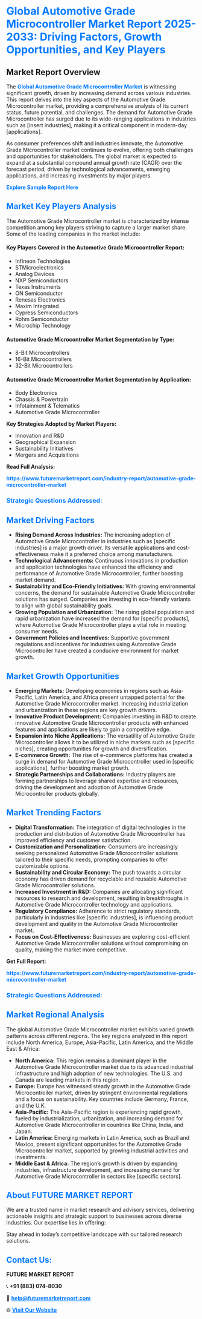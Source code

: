 <h1 style="color: #007BFF;">Global Automotive Grade Microcontroller Market Report 2025-2033: Driving Factors, Growth Opportunities, and Key Players</h1>

<section id="overview">
<h2>Market Report Overview</h2>
<p>The <a href="https://www.futuremarketreport.com/industry-report/automotive-grade-microcontroller-market" style="color: #007BFF; text-decoration: none;"><strong>Global Automotive Grade Microcontroller Market</strong></a> is witnessing significant growth, driven by increasing demand across various industries. This report delves into the key aspects of the Automotive Grade Microcontroller market, providing a comprehensive analysis of its current status, future potential, and challenges. The demand for Automotive Grade Microcontroller has surged due to its wide-ranging applications in industries such as [insert industries], making it a critical component in modern-day [applications].</p>
<p>As consumer preferences shift and industries innovate, the Automotive Grade Microcontroller market continues to evolve, offering both challenges and opportunities for stakeholders. The global market is expected to expand at a substantial compound annual growth rate (CAGR) over the forecast period, driven by technological advancements, emerging applications, and increasing investments by major players.</p>
</section>

<section id="overview">
<p><a href="https://www.futuremarketreport.com/request-sample/reportId=125943" style="color: #007BFF; text-decoration: none;"><strong>Explore Sample Report Here</strong></a></p>
</section>

<section id="key-players">
<h2 style="color: #007BFF;">Market Key Players Analysis</h2>
<p>The Automotive Grade Microcontroller market is characterized by intense competition among key players striving to capture a larger market share. Some of the leading companies in the market include:</p>
<h4>Key Players Covered in the Automotive Grade Microcontroller Report:</h4>
<ul><li>Infineon Technologies</li><li>STMicroelectronics</li><li>Analog Devices</li><li>NXP Semiconductors</li><li>Texas Instruments</li><li>ON Semiconductor</li><li>Renesas Electronics</li><li>Maxim Integrated</li><li>Cypress Semiconductors</li><li>Rohm Semiconductor</li><li>Microchip Technology</li></ul>
<h4>Automotive Grade Microcontroller Market Segmentation by Type:</h4>
<ul><li>8-Bit Microcontrollers</li><li>16-Bit Microcontrollers</li><li>32-Bit Microcontrollers</li></ul>

<h4>Automotive Grade Microcontroller Market Segmentation by Application:</h4>
<ul><li>Body Electronics</li><li>Chassis &amp; Powertrain</li><li>Infotainment &amp; Telematics</li><li>Automotive Grade Microcontroller</li></ul>
<p><strong>Key Strategies Adopted by Market Players:</strong></p>
<ul>
<li>Innovation and R&D</li>
<li>Geographical Expansion</li>
<li>Sustainability Initiatives</li>
<li>Mergers and Acquisitions</li>
</ul>
</section>

<section>
<p><strong>Read Full Analysis: </strong></p><a href="https://www.futuremarketreport.com/industry-report/automotive-grade-microcontroller-market" style="color: #007BFF; text-decoration: none;"><strong>https://www.futuremarketreport.com/industry-report/automotive-grade-microcontroller-market</strong></a>
<h3 style="color: #007BFF;">Strategic Questions Addressed:</h3>
</section>

<section id="driving-factors">
<h2 style="color: #007BFF;">Market Driving Factors</h2>
<ul>
<li><strong>Rising Demand Across Industries:</strong> The increasing adoption of Automotive Grade Microcontroller in industries such as [specific industries] is a major growth driver. Its versatile applications and cost-effectiveness make it a preferred choice among manufacturers.</li>
<li><strong>Technological Advancements:</strong> Continuous innovations in production and application technologies have enhanced the efficiency and performance of Automotive Grade Microcontroller, further boosting market demand.</li>
<li><strong>Sustainability and Eco-Friendly Initiatives:</strong> With growing environmental concerns, the demand for sustainable Automotive Grade Microcontroller solutions has surged. Companies are investing in eco-friendly variants to align with global sustainability goals.</li>
<li><strong>Growing Population and Urbanization:</strong> The rising global population and rapid urbanization have increased the demand for [specific products], where Automotive Grade Microcontroller plays a vital role in meeting consumer needs.</li>
<li><strong>Government Policies and Incentives:</strong> Supportive government regulations and incentives for industries using Automotive Grade Microcontroller have created a conducive environment for market growth.</li>
</ul>
</section>

<section id="growth-opportunities">
<h2 style="color: #007BFF;">Market Growth Opportunities</h2>
<ul>
<li><strong>Emerging Markets:</strong> Developing economies in regions such as Asia-Pacific, Latin America, and Africa present untapped potential for the Automotive Grade Microcontroller market. Increasing industrialization and urbanization in these regions are key growth drivers.</li>
<li><strong>Innovative Product Development:</strong> Companies investing in R&D to create innovative Automotive Grade Microcontroller products with enhanced features and applications are likely to gain a competitive edge.</li>
<li><strong>Expansion into Niche Applications:</strong> The versatility of Automotive Grade Microcontroller allows it to be utilized in niche markets such as [specific niches], creating opportunities for growth and diversification.</li>
<li><strong>E-commerce Growth:</strong> The rise of e-commerce platforms has created a surge in demand for Automotive Grade Microcontroller used in [specific applications], further boosting market growth.</li>
<li><strong>Strategic Partnerships and Collaborations:</strong> Industry players are forming partnerships to leverage shared expertise and resources, driving the development and adoption of Automotive Grade Microcontroller products globally.</li>
</ul>
</section>

<section id="trending-factors">
<h2 style="color: #007BFF;">Market Trending Factors</h2>
<ul>
<li><strong>Digital Transformation:</strong> The integration of digital technologies in the production and distribution of Automotive Grade Microcontroller has improved efficiency and customer satisfaction.</li>
<li><strong>Customization and Personalization:</strong> Consumers are increasingly seeking personalized Automotive Grade Microcontroller solutions tailored to their specific needs, prompting companies to offer customizable options.</li>
<li><strong>Sustainability and Circular Economy:</strong> The push towards a circular economy has driven demand for recyclable and reusable Automotive Grade Microcontroller solutions.</li>
<li><strong>Increased Investment in R&D:</strong> Companies are allocating significant resources to research and development, resulting in breakthroughs in Automotive Grade Microcontroller technology and applications.</li>
<li><strong>Regulatory Compliance:</strong> Adherence to strict regulatory standards, particularly in industries like [specific industries], is influencing product development and quality in the Automotive Grade Microcontroller market.</li>
<li><strong>Focus on Cost-Effectiveness:</strong> Businesses are exploring cost-efficient Automotive Grade Microcontroller solutions without compromising on quality, making the market more competitive.</li>
</ul>
</section>

<section>
<p><strong>Get Full Report: </strong></p><a href="https://www.futuremarketreport.com/industry-report/automotive-grade-microcontroller-market" style="color: #007BFF; text-decoration: none;"><strong>https://www.futuremarketreport.com/industry-report/automotive-grade-microcontroller-market</strong></a>
<h3 style="color: #007BFF;">Strategic Questions Addressed:</h3>
</section>


<section id="regional-analysis">
<h2 style="color: #007BFF;">Market Regional Analysis</h2>
<p>The global Automotive Grade Microcontroller market exhibits varied growth patterns across different regions. The key regions analyzed in this report include North America, Europe, Asia-Pacific, Latin America, and the Middle East & Africa:</p>
<ul>
<li><strong>North America:</strong> This region remains a dominant player in the Automotive Grade Microcontroller market due to its advanced industrial infrastructure and high adoption of new technologies. The U.S. and Canada are leading markets in this region.</li>
<li><strong>Europe:</strong> Europe has witnessed steady growth in the Automotive Grade Microcontroller market, driven by stringent environmental regulations and a focus on sustainability. Key countries include Germany, France, and the U.K.</li>
<li><strong>Asia-Pacific:</strong> The Asia-Pacific region is experiencing rapid growth, fueled by industrialization, urbanization, and increasing demand for Automotive Grade Microcontroller in countries like China, India, and Japan.</li>
<li><strong>Latin America:</strong> Emerging markets in Latin America, such as Brazil and Mexico, present significant opportunities for the Automotive Grade Microcontroller market, supported by growing industrial activities and investments.</li>
<li><strong>Middle East & Africa:</strong> The region’s growth is driven by expanding industries, infrastructure development, and increasing demand for Automotive Grade Microcontroller in sectors like [specific sectors].</li>
</ul>
</section>

<footer>
<h2 style="color: #007BFF;">About FUTURE MARKET REPORT</h2>
<p>We are a trusted name in market research and advisory services, delivering actionable insights and strategic support to businesses across diverse industries. Our expertise lies in offering:</p>

<p>Stay ahead in today’s competitive landscape with our tailored research solutions.</p>

<h2 style="color: #007BFF;">Contact Us:</h2>
<p><strong>FUTURE MARKET REPORT</strong></p>
<p>📞 <strong>+91 (883) 074-8030</strong></p>
<p>📧 <strong><a href="mailto:help@futuremarketreport.com" style="color: #007BFF;">help@futuremarketreport.com</a></strong></p>
<p>🌐 <strong><a href="https://www.futuremarketreport.com/" style="color: #007BFF;">Visit Our Website</a></strong></p>
</footer>